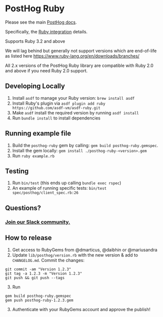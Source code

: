 # PostHog Ruby

Please see the main [PostHog docs](https://posthog.com/docs).

Specifically, the [Ruby integration](https://posthog.com/docs/integrations/ruby-integration) details.

Supports Ruby 3.2 and above

We will lag behind but generally not support versions which are end-of-life as listed here https://www.ruby-lang.org/en/downloads/branches/ 

All 2.x versions of the PostHog Ruby library are compatible with Ruby 2.0 and above if you need Ruby 2.0 support.

## Developing Locally

1. Install `asdf` to manage your Ruby version: `brew install asdf`
1. Install Ruby's plugin via `asdf plugin add ruby https://github.com/asdf-vm/asdf-ruby.git`
1. Make `asdf` install the required version by running `asdf install`
1. Run `bundle install` to install dependencies

## Running example file

1. Build the `posthog-ruby` gem by calling: `gem build posthog-ruby.gemspec`.
2. Install the gem locally: `gem install ./posthog-ruby-<version>.gem`
3. Run `ruby example.rb`

## Testing

1. Run `bin/test` (this ends up calling `bundle exec rspec`)
2. An example of running specific tests: `bin/test spec/posthog/client_spec.rb:26`

## Questions?

### [Join our Slack community.](https://join.slack.com/t/posthogusers/shared_invite/enQtOTY0MzU5NjAwMDY3LTc2MWQ0OTZlNjhkODk3ZDI3NDVjMDE1YjgxY2I4ZjI4MzJhZmVmNjJkN2NmMGJmMzc2N2U3Yjc3ZjI5NGFlZDQ)

## How to release

1. Get access to RubyGems from @dmarticus, @daibhin or @mariusandra
2. Update `lib/posthog/version.rb` with the new version & add to `CHANGELOG.md`. Commit the changes:

```shell
git commit -am "Version 1.2.3"
git tag -a 1.2.3 -m "Version 1.2.3"
git push && git push --tags
```

3. Run

```shell
gem build posthog-ruby.gemspec
gem push posthog-ruby-1.2.3.gem
```

3. Authenticate with your RubyGems account and approve the publish!
